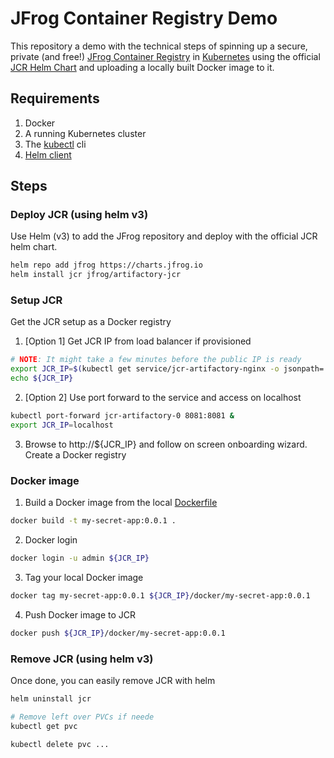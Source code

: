 # JFrog Container Registry Demo
This repository a demo with the technical steps of spinning up a secure, private (and free!)
[JFrog Container Registry](https://jfrog.com/container-registry/) in [Kubernetes](https://kubernetes.io/)
using the official [JCR Helm Chart](https://hub.helm.sh/charts/jfrog/artifactory-jcr) and uploading a locally built Docker image to it.

## Requirements
1. Docker
2. A running Kubernetes cluster
3. The [kubectl](https://kubernetes.io/docs/tasks/tools/install-kubectl/) cli
4. [Helm client](https://github.com/helm/helm/releases)

## Steps

### Deploy JCR (using helm v3)
Use Helm (v3) to add the JFrog repository and deploy with the official JCR helm chart.
```bash
helm repo add jfrog https://charts.jfrog.io
helm install jcr jfrog/artifactory-jcr

```

### Setup JCR
Get the JCR setup as a Docker registry

1. [Option 1] Get JCR IP from load balancer if provisioned
```bash
# NOTE: It might take a few minutes before the public IP is ready
export JCR_IP=$(kubectl get service/jcr-artifactory-nginx -o jsonpath='{.status.loadBalancer.ingress[0].ip}')
echo ${JCR_IP}

```

2. [Option 2] Use port forward to the service and access on localhost
```bash
kubectl port-forward jcr-artifactory-0 8081:8081 &
export JCR_IP=localhost

```

3. Browse to http://${JCR_IP} and follow on screen onboarding wizard. Create a Docker registry

### Docker image
1. Build a Docker image from the local [Dockerfile](Dockerfile)
```bash
docker build -t my-secret-app:0.0.1 .
```

2. Docker login
```bash
docker login -u admin ${JCR_IP}
```

3. Tag your local Docker image
```bash
docker tag my-secret-app:0.0.1 ${JCR_IP}/docker/my-secret-app:0.0.1
```

4. Push Docker image to JCR
```bash
docker push ${JCR_IP}/docker/my-secret-app:0.0.1
```

### Remove JCR (using helm v3)
Once done, you can easily remove JCR with helm
```bash
helm uninstall jcr

# Remove left over PVCs if neede
kubectl get pvc

kubectl delete pvc ...

```
